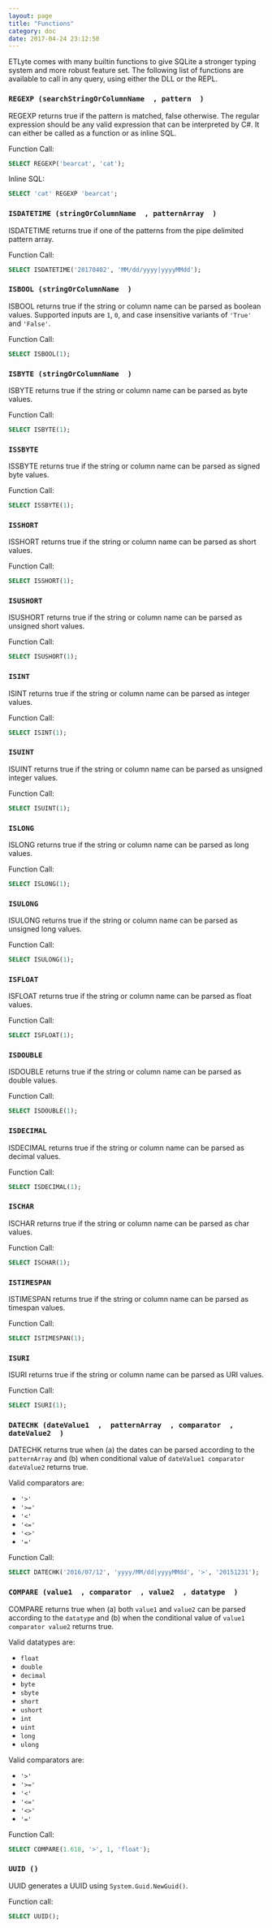 ```yaml
---
layout: page
title: "Functions"
category: doc
date: 2017-04-24 23:12:50
---
```


ETLyte comes with many builtin functions to give SQLite a stronger typing
system and more robust feature set.  The following list of functions
are available to call in any query, using either the DLL or the REPL.

### `REGEXP (searchStringOrColumnName  , pattern  )  `  
  REGEXP returns true if the pattern is matched, false otherwise. The regular
  expression should be any valid expression that can be interpreted by C#.
  It can either be called as a function or as inline SQL.  

  Function Call:
```sql
SELECT REGEXP('bearcat', 'cat');
```  
  Inline SQL:
```sql
SELECT 'cat' REGEXP 'bearcat';
```

### `ISDATETIME (stringOrColumnName  , patternArray  )  `  
  ISDATETIME returns true if one of the patterns from the pipe delimited
  pattern array.

  Function Call:
```sql
SELECT ISDATETIME('20170402', 'MM/dd/yyyy|yyyyMMdd');
```

### `ISBOOL (stringOrColumnName  )  `  
  ISBOOL returns true if the string or column name can be parsed as boolean values.
  Supported inputs are `1`, `0`, and case insensitive variants of `'True'` and `'False'`.

  Function Call:
```sql
SELECT ISBOOL(1);
```

### `ISBYTE (stringOrColumnName  )  `  
  ISBYTE returns true if the string or column name can be parsed as byte values.  

  Function Call:  
```sql
SELECT ISBYTE(1);
```

### `ISSBYTE`  
  ISSBYTE returns true if the string or column name can be parsed as signed byte values.  

  Function Call:  
```sql
SELECT ISSBYTE(1);
```

### `ISSHORT`  
  ISSHORT returns true if the string or column name can be parsed as short values.  

  Function Call:  
```sql
SELECT ISSHORT(1);
```

### `ISUSHORT`  
  ISUSHORT returns true if the string or column name can be parsed as unsigned short values.  

  Function Call:  
```sql
SELECT ISUSHORT(1);
```

### `ISINT`  
  ISINT returns true if the string or column name can be parsed as integer values.  

  Function Call:  
```sql
SELECT ISINT(1);
```

### `ISUINT`  
  ISUINT returns true if the string or column name can be parsed as unsigned integer values.  

  Function Call:  
```sql
SELECT ISUINT(1);
```

### `ISLONG`  
  ISLONG returns true if the string or column name can be parsed as long values.  

  Function Call:  
```sql
SELECT ISLONG(1);
```

### `ISULONG`  
  ISULONG returns true if the string or column name can be parsed as unsigned long values.  

  Function Call:  
```sql
SELECT ISULONG(1);
```

### `ISFLOAT`  
  ISFLOAT returns true if the string or column name can be parsed as float values.  

  Function Call:  
```sql
SELECT ISFLOAT(1);
```

### `ISDOUBLE`  
  ISDOUBLE returns true if the string or column name can be parsed as double values.  

  Function Call:  
```sql
SELECT ISDOUBLE(1);
```

### `ISDECIMAL`  
  ISDECIMAL returns true if the string or column name can be parsed as decimal values.  

  Function Call:  
```sql
SELECT ISDECIMAL(1);
```

### `ISCHAR`  
  ISCHAR returns true if the string or column name can be parsed as char values.  

  Function Call:  
```sql
SELECT ISCHAR(1);
```

### `ISTIMESPAN`  
  ISTIMESPAN returns true if the string or column name can be parsed as timespan values.  

  Function Call:  
```sql
SELECT ISTIMESPAN(1);
```

### `ISURI`  
  ISURI returns true if the string or column name can be parsed as URI values.  

  Function Call:  
```sql
SELECT ISURI(1);
```

### `DATECHK (dateValue1  ,  patternArray  , comparator  , dateValue2  )`  
  DATECHK returns true when (a) the dates can be parsed according to the `patternArray` and (b) when conditional value of `dateValue1 comparator dateValue2` returns true.

  Valid comparators are:

  - `'>'`  
  - `'>='`  
  - `'<'`  
  - `'<='`  
  - `'<>'`  
  - `'='`  

  Function Call:
```sql
SELECT DATECHK('2016/07/12', 'yyyy/MM/dd|yyyyMMdd', '>', '20151231');
```

### `COMPARE (value1  , comparator  , value2  , datatype  )`  
  COMPARE returns true when (a) both `value1` and `value2` can be parsed according
  to the `datatype` and (b) when the conditional value of `value1 comparator value2`
  returns true.  

  Valid datatypes are:  

  - `float`  
  - `double`  
  - `decimal`  
  - `byte`  
  - `sbyte`  
  - `short`  
  - `ushort`  
  - `int`  
  - `uint`  
  - `long`  
  - `ulong`  

  Valid comparators are:

  - `'>'`  
  - `'>='`  
  - `'<'`  
  - `'<='`  
  - `'<>'`  
  - `'='`  

  Function Call:
```sql
SELECT COMPARE(1.618, '>', 1, 'float');
```


### `UUID ()`  
  UUID generates a UUID using `System.Guid.NewGuid()`.

  Function call:
```sql
SELECT UUID();
```
